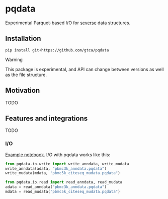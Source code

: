 # pqdata

Experimental Parquet-based I/O for [scverse](https://scverse.org) data structures.

## Installation

```
pip install git+https://github.com/gtca/pqdata
```

> [!WARNING]
> This package is experimental, and API can change between versions as well as the file structure.

## Motivation

TODO

## Features and integrations

TODO

### I/O

[Example notebook](/docs/examples/pqdata-serialization-intro.ipynb). I/O with pqdata works like this:

```py
from pqdata.io.write import write_anndata, write_mudata
write_anndata(adata, "pbmc3k_anndata.pqdata")
write_mudata(mdata, "pbmc5k_citeseq_mudata.pqdata")

from pqdata.io.read import read_anndata, read_mudata
adata = read_anndata("pbmc3k_anndata.pqdata")
mdata = read_mudata("pbmc5k_citeseq_mudata.pqdata")
```
